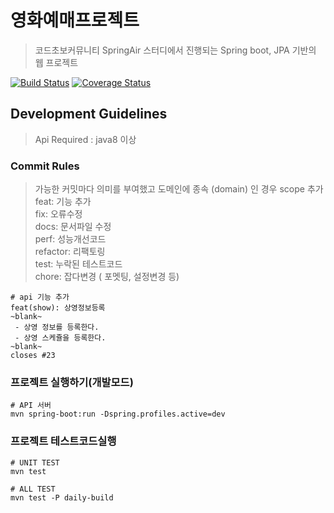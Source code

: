 # 영화예매프로젝트
> 코드초보커뮤니티 SpringAir 스터디에서 진행되는 Spring boot, JPA 기반의 웹 프로젝트  

[![Build Status](https://travis-ci.org/codechobostudy/movie-api.svg?branch=develop)](https://travis-ci.org/codechobostudy/movie-api)
[![Coverage Status](https://coveralls.io/repos/github/codechobostudy/movie-api/badge.svg?branch=develop)](https://coveralls.io/github/codechobostudy/movie-api?branch=develop)

## Development Guidelines
> Api Required : java8 이상 

### Commit Rules
> 가능한 커밋마다 의미를 부여했고 도메인에 종속 (domain) 인 경우 scope 추가  
> feat: 기능 추가  
> fix: 오류수정  
> docs: 문서파일 수정  
> perf: 성능개선코드  
> refactor: 리팩토링  
> test: 누락된 테스트코드  
> chore: 잡다변경 ( 포멧팅, 설정변경 등)  
```
# api 기능 추가
feat(show): 상영정보등록
~blank~
 - 상영 정보를 등록한다.
 - 상영 스케쥴을 등록한다.
~blank~
closes #23
```


### 프로젝트 실행하기(개발모드)
```
# API 서버
mvn spring-boot:run -Dspring.profiles.active=dev
```

### 프로젝트 테스트코드실행
```
# UNIT TEST
mvn test

# ALL TEST
mvn test -P daily-build
```
